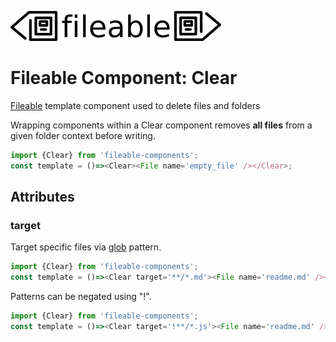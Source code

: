 ![fileable logo](./static/docs/logo.png)

# Fileable Component: Clear

[Fileable](https://github.com/isaacs/fileable) template component used to delete files and folders

Wrapping components within a Clear component removes __all files__ from a given folder context before writing.

```javascript
import {Clear} from 'fileable-components';
const template = ()=><Clear><File name='empty_file' /></Clear>;
```

## Attributes

### target

Target specific files via [glob](https://github.com/isaacs/node-glob) pattern.

```javascript
import {Clear} from 'fileable-components';
const template = ()=><Clear target='**/*.md'><File name='readme.md' /></Clear>;
```

Patterns can be negated using "!".

```javascript
import {Clear} from 'fileable-components';
const template = ()=><Clear target='!**/*.js'><File name='readme.md' /></Clear>;
```
